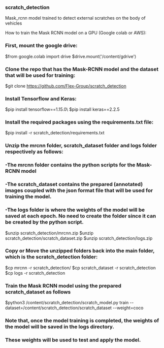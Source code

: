 ### scratch_detection
Mask_rcnn model trained to detect external scratches on the body of vehicles

How to train the Mask RCNN model on a GPU (Google colab or AWS):

### First, mount the google drive:

$from google.colab import drive
$drive.mount('/content/gdrive')

### Clone the repo that has the Mask-RCNN model and the dataset that will be used for training:

$git clone https://github.com/Flex-Group/scratch_detection

### Install Tensorflow and Keras:

$pip install tensorflow==1.15.0\\
$pip install keras==2.2.5

### Install the required packages using the requirements.txt file:

$pip install -r scratch_detection/requirements.txt

### Unzip the mrcnn folder, scratch_dataset folder and logs folder respectively as follows:
### -The mrcnn folder contains the python scripts for the Mask-RCNN model
### -The scratch_dataset contains the prepared (annotated) images coupled with the json format file that will be used for training the model.
### -The logs folder is where the weights of the model will be saved at each epoch. No need to create the folder since it can be created by the python script.

$unzip scratch_detection/mrcnn.zip
$unzip scratch_detection/scratch_dataset.zip
$unzip scratch_detection/logs.zip

### Copy or Move the unzipped folders back into the main folder, which is the scratch_detection folder:

$cp mrcnn -r scratch_detection/
$cp scratch_dataset -r scratch_detection
$cp logs -r scratch_detection

### Train the Mask RCNN model using the prepared scratch_dataset as follows

$python3 /content/scratch_detection/scratch_model.py train --dataset=/content/scratch_detection/scratch_dataset --weight=coco

### Note that, once the model training is completed, the weights of the model will be saved in the logs directory. 
### These weights will be used to test and apply the model.


